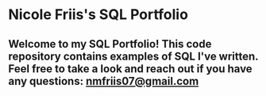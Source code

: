 # Nicole Friis's SQL Portfolio

## Welcome to my SQL Portfolio! This code repository contains examples of SQL I've written. Feel free to take a look and reach out if you have any questions: nmfriis07@gmail.com
